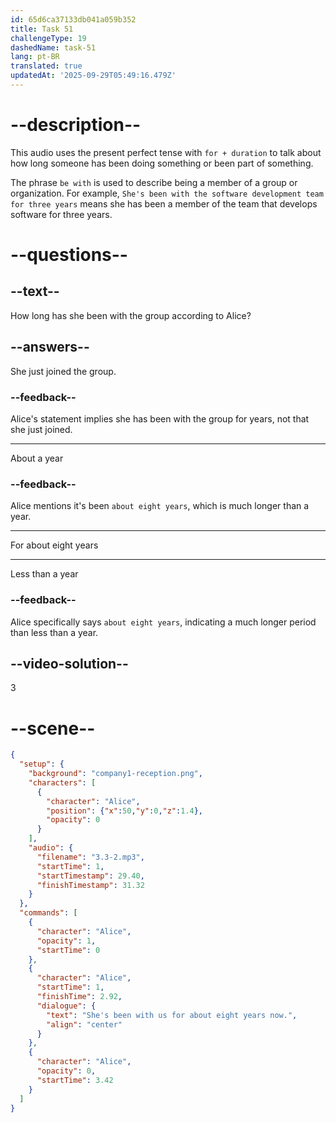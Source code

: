 ```yaml
---
id: 65d6ca37133db041a059b352
title: Task 51
challengeType: 19
dashedName: task-51
lang: pt-BR
translated: true
updatedAt: '2025-09-29T05:49:16.479Z'
---
```


<!-- (Audio) Alice: She's been with us for about eight years now. -->

# --description--

This audio uses the present perfect tense with `for + duration` to talk about how long someone has been doing something or been part of something.

The phrase `be with` is used to describe being a member of a group or organization. For example, `She's been with the software development team for three years` means she has been a member of the team that develops software for three years.

# --questions--

## --text--

How long has she been with the group according to Alice?

## --answers--

She just joined the group.

### --feedback--

Alice's statement implies she has been with the group for years, not that she just joined.

---

About a year

### --feedback--

Alice mentions it's been `about eight years`, which is much longer than a year.

---

For about eight years

---

Less than a year

### --feedback--

Alice specifically says `about eight years`, indicating a much longer period than less than a year.

## --video-solution--

3

# --scene--

```json
{
  "setup": {
    "background": "company1-reception.png",
    "characters": [
      {
        "character": "Alice",
        "position": {"x":50,"y":0,"z":1.4},
        "opacity": 0
      }
    ],
    "audio": {
      "filename": "3.3-2.mp3",
      "startTime": 1,
      "startTimestamp": 29.40,
      "finishTimestamp": 31.32
    }
  },
  "commands": [
    {
      "character": "Alice",
      "opacity": 1,
      "startTime": 0
    },
    {
      "character": "Alice",
      "startTime": 1,
      "finishTime": 2.92,
      "dialogue": {
        "text": "She's been with us for about eight years now.",
        "align": "center"
      }
    },
    {
      "character": "Alice",
      "opacity": 0,
      "startTime": 3.42
    }
  ]
}
```
